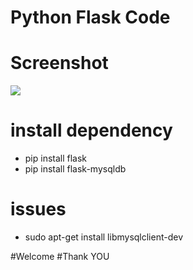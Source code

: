 # Python Flask Code

# Screenshot
![](docs/screenshot.png)

# install dependency
- pip install flask
- pip install flask-mysqldb

# issues
- sudo apt-get install libmysqlclient-dev

#Welcome 
#Thank YOU

